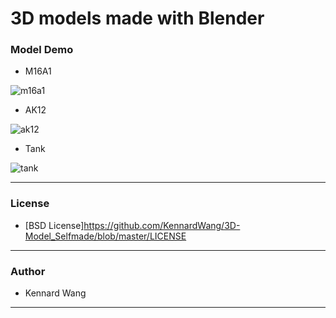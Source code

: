# 3D models made with Blender
### Model Demo
+ M16A1

![m16a1](https://kennardwang.github.io/ImageSource/3D-Model/m16a1.png)
+ AK12

![ak12](https://kennardwang.github.io/ImageSource/3D-Model/ak12.png)
+ Tank

![tank](https://kennardwang.github.io/ImageSource/3D-Model/tank.png)

------
### License
+ [BSD License]https://github.com/KennardWang/3D-Model_Selfmade/blob/master/LICENSE
------
### Author
+ Kennard Wang
------
